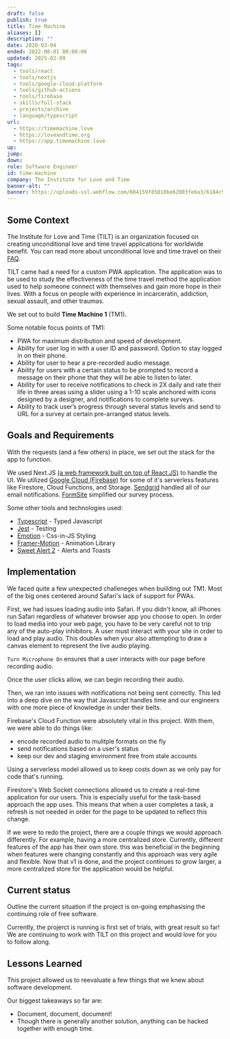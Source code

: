 ```yaml
---
draft: false
publish: true
title: Time Machine
aliases: []
description: ""
date: 2020-03-04
ended: 2022-08-01 00:00:00
updated: 2025-02-09
tags:
  - tools/react
  - tools/nextjs
  - tools/google-cloud-platform
  - tools/github-actions
  - tools/firebase
  - skills/full-stack
  - projects/archive
  - language/typescript
url:
  - https://timemachine.love
  - https://loveandtime.org
  - https://app.timemachine.love
up: 
jump: 
down: 
role: Software Engineer
id: time-machine
company: The Institute for Love and Time
banner-alt: ""
banner: https://uploads-ssl.webflow.com/604159f85010be62003fe6a3/6184c9afa5a864ca119837d3_Mocks%402x.png
---
```


## Some Context

The Institute for Love and Time (TILT) is an organization focused on creating unconditional love and time travel applications for worldwide benefit. You can read more about unconditional love and time travel on their [FAQ](https://www.loveandtime.org/faq).

TILT came had a need for a custom PWA application. The application was to be used to study the effectiveness of the time travel method the application used to help someone connect with themselves and gain more hope in their lives. With a focus on people with experience in incarceratin, addiction, sexual assault, and other traumas.

We set out to build **Time Machine 1** (TM1)**.**

Some notable focus points of TM1:

- PWA for maximum distribution and speed of development.
- Ability for user log in with a user ID and password. Option to stay logged in on their phone.
- Ability for user to hear a pre-recorded audio message.
- Ability for users with a certain status to be prompted to record a message on their phone that they will be able to listen to later.
- Ability for user to receive notifications to check in 2X daily and rate their life in three areas using a slider using a 1-10 scale anchored with icons designed by a designer, and notifications to complete surveys.
- Ability to track user’s progress through several status levels and send to URL for a survey at certain pre-arranged status levels.

## Goals and Requirements

With the requests (and a few others) in place, we set out the stack for the app to function.

We used Next.JS [(a web framework built on top of React.JS)](http://nextjs.org) to handle the UI. We utilized [Google Cloud (Firebase)](https://firebase.google.com/) for some of it's serverless features like Firestore, Cloud Functions, and Storage. [Sendgrid](https://sendgrid.com) handled all of our email notifications. [FormSite](https://www.formsite.com/) simplified our survey process.

Some other tools and technologies used:

- [Typescript](https://www.typescriptlang.org/) - Typed Javascript
- [Jest](https://jestjs.io/) - Testing
- [Emotion](http://emotion.sh) - Css-in-JS Styling
- [Framer-Motion](https://www.framer.com/motion/) - Animation Library
- [Sweet Alert 2](https://sweetalert2.github.io/) - Alerts and Toasts

## Implementation

We faced quite a few unexpected challeneges when buiilding out TM1. Most of the big ones centered around Safari's lack of support for PWAs.

First, we had issues loading audio into Safari. If you didn't know, all iPhones run Safari regardless of whatever browser app you choose to open. In order to load media into your web page, you have to be very careful not to trip any of the auto-play inhibitors. A user must interact with your site in order to load and play audio. This doubles when your also attempting to draw a canvas element to represent the live audio playing.

`Turn Microphone On` ensures that a user interacts with our page before recording audio.

Once the user clicks allow, we can begin recording their audio.

Then, we ran into issues with notifications not being sent correctly. This led into a deep dive on the way that Javascript handles time and our engineers with one more piece of knowledge in under their belts.

Firebase's Cloud Function were absolutely vital in this project. With them, we were able to do things like:

- encode recorded audio to mulitple formats on the fly
- send notifications based on a user's status
- keep our dev and staging environment free from stale accounts

Using a serverless model allowed us to keep costs down as we only pay for code that's running.

Firestore's Web Socket connections allowed us to create a real-time application for our users. This is especially useful for the task-based approach the app uses. This means that when a user completes a task, a refresh is not needed in order for the page to be updated to reflect this change.

If we were to redo the project, there are a couple things we would approach differently. For example, having a more centralized store. Currently, different features of the app has their own store. this was beneficial in the beginning when features were changing constantly and this approach was very agile and flexible. Now that v1 is done, and the project continues to grow larger, a more centralized store for the application would be helpful.

## Current status

Outline the current situation if the project is on-going emphasising the continuing role of free software.

Currently, the projerct is running is first set of trials, with great result so far! We are continuing to work with TILT on this project and would love for you to follow along.

## Lessons Learned

This project allowed us to reevaluate a few things that we knew about software development.

Our biggest takeaways so far are:

- Document, document, document!
- Though there is generally another solution, anything can be hacked together with enough time.
